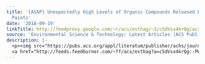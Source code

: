 ```yaml
---
title: '[ASAP] Unexpectedly High Levels of Organic Compounds Released by Indoor Photocatalytic
  Paints'
date: '2018-09-19'
linkTitle: http://feedproxy.google.com/~r/acs/esthag/~3/c5dVsx4krQg/acs.est.8b03865
source: 'Environmental Science & Technology: Latest Articles (ACS Publications)'
description: |-
  <p><img src="https://pubs.acs.org/appl/literatum/publisher/achs/journals/content/esthag/0/esthag.ahead-of-print/acs.est.8b03865/20180918/images/medium/es-2018-03865p_0008.gif" alt="TOC Graphic"/></p><div><cite>Environmental Science & Technology</cite></div><div>DOI: 10.1021/acs.est.8b03865</div><div class="feedflare">
  <a href="http://feeds.feedburner.com/~ff/acs/esthag?a=c5dVsx4krQg:-PWQuDJRJ1U:yIl2AUoC8zA"><img src="http://feeds.feedburner.com/~ff/acs/esthag?d=yIl2AUoC8zA" border="0"></img></a>
---
```

